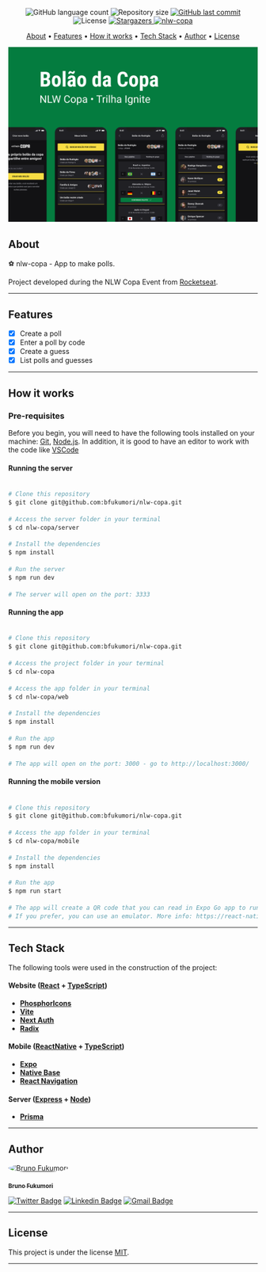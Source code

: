 
<p align="center">
  <img alt="GitHub language count" src="https://img.shields.io/github/languages/count/bfukumori/nlw-copa?color=%2304D361">

  <img alt="Repository size" src="https://img.shields.io/github/repo-size/bfukumori/nlw-copa">
 
  <a href="https://github.com/bfukumori/nlw-copa/commits/master">
    <img alt="GitHub last commit" src="https://img.shields.io/github/last-commit/bfukumori/nlw-copa">
  </a>
    
   <img alt="License" src="https://img.shields.io/badge/license-MIT-brightgreen">
   <a href="https://github.com/bfukumori/nlw-copa/stargazers">
    <img alt="Stargazers" src="https://img.shields.io/github/stars/bfukumori/nlw-copa?style=social">
  </a>

  <a href="https://nlw-copa-rho.vercel.app/">
    <img alt="nlw-copa" src="https://img.shields.io/badge/nlw-copa-%237159c1?style=flat&logo=ghost">
  </a>
</p>

<p align="center">
  <a href="#about">About</a> •
  <a href="#features">Features</a> •
  <a href="#how-it-works">How it works</a> • 
  <a href="#tech-stack">Tech Stack</a> • 
  <a href="#author">Author</a> • 
  <a href="#user-content-license">License</a>
</p>

<div align="center"> 
	<img alt="nlw-copa" title="#nlw-copa" src="./.github/banner.png" />
</div>

## About

⚽ nlw-copa - App to make polls.

Project developed during the NLW Copa Event from [Rocketseat](https://www.rocketseat.com.br).

---

## Features

- [x] Create a poll
- [x] Enter a poll by code
- [x] Create a guess
- [x] List polls and guesses

---

## How it works

### Pre-requisites

Before you begin, you will need to have the following tools installed on your machine:
[Git](https://git-scm.com), [Node.js](https://nodejs.org/en/).
In addition, it is good to have an editor to work with the code like [VSCode](https://code.visualstudio.com/)

#### Running the server

```bash

# Clone this repository
$ git clone git@github.com:bfukumori/nlw-copa.git

# Access the server folder in your terminal
$ cd nlw-copa/server

# Install the dependencies
$ npm install

# Run the server
$ npm run dev

# The server will open on the port: 3333

```

#### Running the app

```bash

# Clone this repository
$ git clone git@github.com:bfukumori/nlw-copa.git

# Access the project folder in your terminal
$ cd nlw-copa

# Access the app folder in your terminal
$ cd nlw-copa/web

# Install the dependencies
$ npm install

# Run the app
$ npm run dev

# The app will open on the port: 3000 - go to http://localhost:3000/

```

#### Running the mobile version

```bash

# Clone this repository
$ git clone git@github.com:bfukumori/nlw-copa.git

# Access the app folder in your terminal
$ cd nlw-copa/mobile

# Install the dependencies
$ npm install

# Run the app
$ npm run start

# The app will create a QR code that you can read in Expo Go app to run in your mobile device.
# If you prefer, you can use an emulator. More info: https://react-native.rocketseat.dev/

```

---

## Tech Stack

The following tools were used in the construction of the project:

#### **Website**  ([React](https://reactjs.org/)  +  [TypeScript](https://www.typescriptlang.org/))

- **[PhosphorIcons](https://phosphoricons.com/)**
- **[Vite](https://vitejs.dev/)**
- **[Next Auth](https://next-auth.js.org/)**
- **[Radix](https://www.radix-ui.com/)**

#### **Mobile**  ([ReactNative](https://reactnative.dev/)  +  [TypeScript](https://www.typescriptlang.org/))

- **[Expo](https://docs.expo.dev/)**
- **[Native Base](https://nativebase.io/)**
- **[React Navigation](https://reactnavigation.org/)**

#### **Server**  ([Express](https://expressjs.com/pt-br/)  +  [Node](https://nodejs.org/en/))

- **[Prisma](https://www.prisma.io/)**

---
## Author

<a href="https://www.facebook.com/bruno.fukumori.9/">
 <img style="border-radius: 50%;" src="https://avatars.githubusercontent.com/u/82473580?v=4" width="100px;" alt="Bruno Fukumori"/>
 <br />
  
 <sub><b>Bruno Fukumori</b></sub></a> <a href="https://www.facebook.com/bruno.fukumori.9/" title="facebook"></a>
 <br />

[![Twitter Badge](https://img.shields.io/badge/-Twitter-1ca0f1?style=flat-square&labelColor=1ca0f1&logo=twitter&logoColor=white&link=https://twitter.com/hi_fukujp)](https://twitter.com/hi_fukujp) [![Linkedin Badge](https://img.shields.io/badge/-Linkedin-blue?style=flat-square&logo=Linkedin&logoColor=white&link=https://www.linkedin.com/in/bfukumori/)](https://www.linkedin.com/in/bfukumori/) 
[![Gmail Badge](https://img.shields.io/badge/-Gmail-c14438?style=flat-square&logo=Gmail&logoColor=white&link=mailto:brunofukumori@gmail.com)](mailto:brunofukumori@gmail.com)

---

## License

This project is under the license [MIT](./LICENSE).

---
